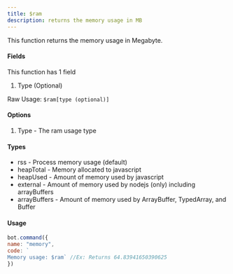 ```yaml
---
title: $ram
description: returns the memory usage in MB
---
```


This function returns the memory usage in Megabyte. 

#### Fields

This function has 1 field

1. Type \(Optional\)

Raw Usage: `$ram[type (optional)]`

#### Options

1. Type - The ram usage type

#### Types

* rss - Process memory usage (default)
* heapTotal - Memory allocated to javascript
* heapUsed - Amount of memory used by javascript
* external - Amount of memory used by nodejs (only) including arrayBuffers
* arrayBuffers - Amount of memory used by ArrayBuffer, TypedArray, and Buffer

#### Usage

```javascript
bot.command({
name: "memory", 
code: `
Memory usage: $ram` //Ex: Returns 64.83941650390625
})
```


